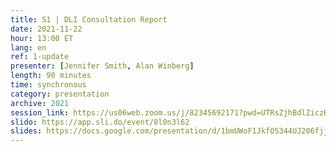 ```yaml
---
title: S1 | DLI Consultation Report
date: 2021-11-22
hour: 13:00 ET
lang: en
ref: 1-update
presenter: [Jennifer Smith, Alan Winberg]
length: 90 minutes
time: synchronous
category: presentation
archive: 2021
session_link: https://us06web.zoom.us/j/82345692171?pwd=UTRsZjhBdlZiczRFSWw5cTVDS1g4Zz09
slido: https://app.sli.do/event/8l0n3l62
slides: https://docs.google.com/presentation/d/1bmUWoF1JkfOS344UJ206fjjLWCdENiu3/edit?usp=sharing&ouid=112190682180433392211&rtpof=true&sd=true
---
```

